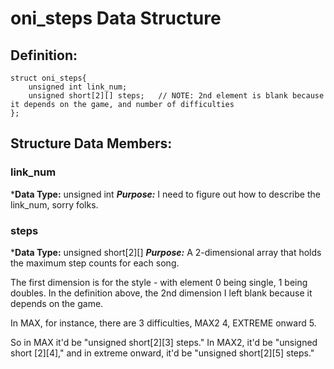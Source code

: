 # oni_steps Data Structure

## Definition:
```
struct oni_steps{
    unsigned int link_num;
    unsigned short[2][] steps;   // NOTE: 2nd element is blank because it depends on the game, and number of difficulties
};
```

## Structure Data Members:
### link_num
***Data Type:** unsigned int
***Purpose:*** 
I need to figure out how to describe the link_num, sorry folks.

### steps
***Data Type:** unsigned short[2][]
***Purpose:*** 
A 2-dimensional array that holds the maximum step counts for each song.

The first dimension is for the style - with element 0 being single, 1 being doubles.
In the definition above, the 2nd dimension I left blank because it depends on the game.

In MAX, for instance, there are 3 difficulties, MAX2 4, EXTREME onward 5.

So in MAX it'd be "unsigned short[2][3] steps."  In MAX2, it'd be "unsigned short [2][4],"
and in extreme onward, it'd be "unsigned short[2][5] steps."



